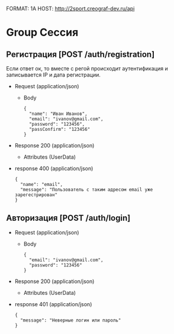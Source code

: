 FORMAT: 1A
HOST: http://2sport.creograf-dev.ru/api

# Group Сессия

## Регистрация [POST /auth/registration]
Если ответ ок, то вместе с регой
происходит аутентификация и записывается IP и дата регистрации.

  + Request (application/json)

    + Body

      ```
      {
        "name": "Иван Иванов",
        "email": "ivanov@gmail.com",
        "password": "123456",
        "passConfirm": "123456"
      }
      ```

  + Response 200 (application/json)

    + Attributes (UserData)

  + response 400 (application/json)

    ```
    {
      "name": "email",
      "message": "Пользователь с таким адресом email уже зарегестрирован"
    }
    ```

## Авторизация [POST /auth/login]

  + Request (application/json)

    + Body

      ```
      {
        "email": "ivanov@gmail.com",
        "password": "123456"
      }
      ```

  + Response 200 (application/json)

    + Attributes (UserData)

  + response 401 (application/json)

    ```
    {
      "message": "Неверные логин или пароль"
    }
    ```
